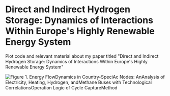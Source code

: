 # Direct and Indirect Hydrogen Storage: Dynamics of Interactions Within Europe's Highly Renewable Energy System
Plot code and relevant material about my paper titled "Direct and Indirect Hydrogen Storage: Dynamics of Interactions Within Europe's Highly Renewable Energy System"

![Figure 1. Energy FlowDynamics in Country-SpeciAc Nodes: AnAnalysis of Electricity, Heating, Hydrogen, andMethane Buses with Technological CorrelationsOperation Logic of Cycle CaptureMethod](https://github.com/Zion-tunan/Direct-and-Indirect-Hydrogen-Storage-Dynamics-of-InteractionsWithin-Europe-s-Highly-Renewable-Energ/blob/main/Figure/Figure%2001.png)

